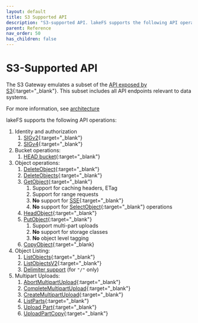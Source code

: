 ```yaml
---
layout: default
title: S3 Supported API
description: "S3-supported API. lakeFS supports the following API operations: Identity and authorization, Bucket operations, Object operations and listing"
parent: Reference
nav_order: 50
has_children: false
---
```

# S3-Supported API

The S3 Gateway emulates a subset of the [API exposed by S3](https://docs.aws.amazon.com/AmazonS3/latest/API/Welcome.html){:target="_blank"}.
This subset includes all API endpoints relevant to data systems.

For more information, see [architecture](/understand/architecture.md#s3-gateway)

lakeFS supports the following API operations:

1. Identity and authorization
   1. [SIGv2](https://docs.aws.amazon.com/general/latest/gr/signature-version-2.html){:target="_blank"}
   1. [SIGv4](https://docs.aws.amazon.com/general/latest/gr/signature-version-4.html){:target="_blank"}
1. Bucket operations:
   1. [HEAD bucket](https://docs.aws.amazon.com/AmazonS3/latest/API/API_HeadBucket.html){:target="_blank"}
1. Object operations:
   1. [DeleteObject](https://docs.aws.amazon.com/AmazonS3/latest/API/API_DeleteObject.html){:target="_blank"}
   1. [DeleteObjects](https://docs.aws.amazon.com/AmazonS3/latest/API/API_DeleteObjects.html){:target="_blank"}
   1. [GetObject](https://docs.aws.amazon.com/AmazonS3/latest/API/API_GetObject.html){:target="_blank"}
      1. Support for caching headers, ETag
      1. Support for range requests
      1. **No** support for [SSE](https://docs.aws.amazon.com/AmazonS3/latest/dev/serv-side-encryption.html){:target="_blank"}
      1. **No** support for [SelectObject](https://docs.aws.amazon.com/AmazonS3/latest/API/API_SelectObjectContent.html){:target="_blank"} operations
   1. [HeadObject](https://docs.aws.amazon.com/AmazonS3/latest/API/API_HeadObject.html){:target="_blank"}
   1. [PutObject](https://docs.aws.amazon.com/AmazonS3/latest/API/API_PutObject.html){:target="_blank"}
      1. Support multi-part uploads
      1. **No** support for storage classes
      1. **No** object level tagging
   1. [CopyObject](https://docs.aws.amazon.com/AmazonS3/latest/API/API_CopyObject.html){:target="_blank}
1. Object Listing:
   1. [ListObjects](https://docs.aws.amazon.com/AmazonS3/latest/API/API_ListObjects.html){:target="_blank"}
   1. [ListObjectsV2](https://docs.aws.amazon.com/AmazonS3/latest/API/API_ListObjectsV2.html){:target="_blank"}
   1. [Delimiter support](https://docs.aws.amazon.com/AmazonS3/latest/API/API_ListObjectsV2.html#API_ListObjectsV2_RequestSyntax) (for `"/"` only)
1. Multipart Uploads:
   1. [AbortMultipartUpload](https://docs.aws.amazon.com/AmazonS3/latest/API/API_AbortMultipartUpload.html){:target="_blank"}
   1. [CompleteMultipartUpload](https://docs.aws.amazon.com/AmazonS3/latest/API/API_CompleteMultipartUpload.html){:target="_blank"}
   1. [CreateMultipartUpload](https://docs.aws.amazon.com/AmazonS3/latest/API/API_CreateMultipartUpload.html){:target="_blank"}
   1. [ListParts](https://docs.aws.amazon.com/AmazonS3/latest/API/API_ListParts.html){:target="_blank"}
   1. [Upload Part](https://docs.aws.amazon.com/AmazonS3/latest/API/API_UploadPart.html){:target="_blank"}
   1. [UploadPartCopy](https://docs.aws.amazon.com/AmazonS3/latest/API/API_UploadPartCopy.html){:target="_blank"}
 

